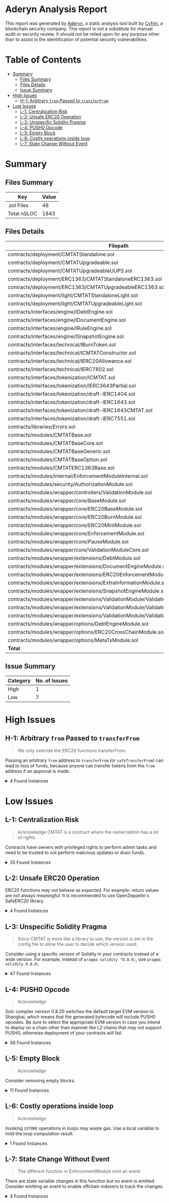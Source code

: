 # Aderyn Analysis Report

This report was generated by [Aderyn](https://github.com/Cyfrin/aderyn), a static analysis tool built by [Cyfrin](https://cyfrin.io), a blockchain security company. This report is not a substitute for manual audit or security review. It should not be relied upon for any purpose other than to assist in the identification of potential security vulnerabilities.
# Table of Contents

- [Summary](#summary)
  - [Files Summary](#files-summary)
  - [Files Details](#files-details)
  - [Issue Summary](#issue-summary)
- [High Issues](#high-issues)
  - [H-1: Arbitrary `from` Passed to `transferFrom`](#h-1-arbitrary-from-passed-to-transferfrom)
- [Low Issues](#low-issues)
  - [L-1: Centralization Risk](#l-1-centralization-risk)
  - [L-2: Unsafe ERC20 Operation](#l-2-unsafe-erc20-operation)
  - [L-3: Unspecific Solidity Pragma](#l-3-unspecific-solidity-pragma)
  - [L-4: PUSH0 Opcode](#l-4-push0-opcode)
  - [L-5: Empty Block](#l-5-empty-block)
  - [L-6: Costly operations inside loop](#l-6-costly-operations-inside-loop)
  - [L-7: State Change Without Event](#l-7-state-change-without-event)


# Summary

## Files Summary

| Key | Value |
| --- | --- |
| .sol Files | 48 |
| Total nSLOC | 1843 |


## Files Details

| Filepath | nSLOC |
| --- | --- |
| contracts/deployment/CMTATStandalone.sol | 20 |
| contracts/deployment/CMTATUpgradeable.sol | 10 |
| contracts/deployment/CMTATUpgradeableUUPS.sol | 45 |
| contracts/deployment/ERC1363/CMTATStandaloneERC1363.sol | 20 |
| contracts/deployment/ERC1363/CMTATUpgradeableERC1363.sol | 10 |
| contracts/deployment/light/CMTATStandaloneLight.sol | 13 |
| contracts/deployment/light/CMTATUpgradeableLight.sol | 7 |
| contracts/interfaces/engine/IDebtEngine.sol | 4 |
| contracts/interfaces/engine/IDocumentEngine.sol | 4 |
| contracts/interfaces/engine/IRuleEngine.sol | 9 |
| contracts/interfaces/engine/ISnapshotEngine.sol | 4 |
| contracts/interfaces/technical/IBurnToken.sol | 13 |
| contracts/interfaces/technical/ICMTATConstructor.sol | 22 |
| contracts/interfaces/technical/IERC20Allowance.sol | 4 |
| contracts/interfaces/technical/IERC7802.sol | 8 |
| contracts/interfaces/tokenization/ICMTAT.sol | 50 |
| contracts/interfaces/tokenization/IERC3643Partial.sol | 49 |
| contracts/interfaces/tokenization/draft-IERC1404.sol | 18 |
| contracts/interfaces/tokenization/draft-IERC1643.sol | 10 |
| contracts/interfaces/tokenization/draft-IERC1643CMTAT.sol | 9 |
| contracts/interfaces/tokenization/draft-IERC7551.sol | 34 |
| contracts/libraries/Errors.sol | 4 |
| contracts/modules/CMTATBase.sol | 183 |
| contracts/modules/CMTATBaseCore.sol | 117 |
| contracts/modules/CMTATBaseGeneric.sol | 49 |
| contracts/modules/CMTATBaseOption.sol | 35 |
| contracts/modules/CMTATERC1363Base.sol | 75 |
| contracts/modules/internal/EnforcementModuleInternal.sol | 40 |
| contracts/modules/security/AuthorizationModule.sol | 22 |
| contracts/modules/wrapper/controllers/ValidationModule.sol | 36 |
| contracts/modules/wrapper/core/BaseModule.sol | 8 |
| contracts/modules/wrapper/core/ERC20BaseModule.sol | 70 |
| contracts/modules/wrapper/core/ERC20BurnModule.sol | 66 |
| contracts/modules/wrapper/core/ERC20MintModule.sol | 66 |
| contracts/modules/wrapper/core/EnforcementModule.sol | 34 |
| contracts/modules/wrapper/core/PauseModule.sol | 45 |
| contracts/modules/wrapper/core/ValidationModuleCore.sol | 33 |
| contracts/modules/wrapper/extensions/DebtModule.sol | 31 |
| contracts/modules/wrapper/extensions/DocumentEngineModule.sol | 55 |
| contracts/modules/wrapper/extensions/ERC20EnforcementModule.sol | 101 |
| contracts/modules/wrapper/extensions/ExtraInformationModule.sol | 96 |
| contracts/modules/wrapper/extensions/SnapshotEngineModule.sol | 41 |
| contracts/modules/wrapper/extensions/ValidationModule/ValidationModuleERC1404.sol | 61 |
| contracts/modules/wrapper/extensions/ValidationModule/ValidationModuleRuleEngine.sol | 77 |
| contracts/modules/wrapper/extensions/ValidationModule/ValidationModuleRuleEngineSet.sol | 48 |
| contracts/modules/wrapper/options/DebtEngineModule.sol | 38 |
| contracts/modules/wrapper/options/ERC20CrossChainModule.sol | 41 |
| contracts/modules/wrapper/options/MetaTxModule.sol | 8 |
| **Total** | **1843** |


## Issue Summary

| Category | No. of Issues |
| --- | --- |
| High | 1 |
| Low | 7 |


# High Issues

## H-1: Arbitrary `from` Passed to `transferFrom`

> We only override the ERC20 functions transferFrom.

Passing an arbitrary `from` address to `transferFrom` (or `safeTransferFrom`) can lead to loss of funds, because anyone can transfer tokens from the `from` address if an approval is made.

<details><summary>4 Found Instances</summary>


- Found in contracts/modules/CMTATBase.sol [Line: 224](contracts/modules/CMTATBase.sol#L224)

	```solidity
	        return ERC20BaseModule.transferFrom(from, to, value);
	```

- Found in contracts/modules/CMTATBaseCore.sol [Line: 194](contracts/modules/CMTATBaseCore.sol#L194)

	```solidity
	        return ERC20BaseModule.transferFrom(from, to, value);
	```

- Found in contracts/modules/CMTATERC1363Base.sol [Line: 44](contracts/modules/CMTATERC1363Base.sol#L44)

	```solidity
	        return CMTATBase.transferFrom(sender, recipient, amount);
	```

- Found in contracts/modules/wrapper/core/ERC20BaseModule.sol [Line: 80](contracts/modules/wrapper/core/ERC20BaseModule.sol#L80)

	```solidity
	        bool result = ERC20Upgradeable.transferFrom(from, to, value);
	```

</details>



# Low Issues

## L-1: Centralization Risk

> Acknowledge
> CMTAT is a contract where the owner/admin has a lot of rights

Contracts have owners with privileged rights to perform admin tasks and need to be trusted to not perform malicious updates or drain funds.

<details><summary>35 Found Instances</summary>


- Found in contracts/deployment/CMTATUpgradeableUUPS.sol [Line: 90](contracts/deployment/CMTATUpgradeableUUPS.sol#L90)

	```solidity
	    function _authorizeUpgrade(address) internal override onlyRole(PROXY_UPGRADE_ROLE) {}
	```

- Found in contracts/modules/CMTATBaseCore.sol [Line: 224](contracts/modules/CMTATBaseCore.sol#L224)

	```solidity
	    ) public virtual onlyRole(DEFAULT_ADMIN_ROLE) {
	```

- Found in contracts/modules/wrapper/core/ERC20BaseModule.sol [Line: 128](contracts/modules/wrapper/core/ERC20BaseModule.sol#L128)

	```solidity
	    function setName(string calldata name_) public virtual override(IERC3643ERC20Base) onlyRole(DEFAULT_ADMIN_ROLE) {
	```

- Found in contracts/modules/wrapper/core/ERC20BaseModule.sol [Line: 137](contracts/modules/wrapper/core/ERC20BaseModule.sol#L137)

	```solidity
	    function setSymbol(string calldata symbol_) public virtual override(IERC3643ERC20Base) onlyRole(DEFAULT_ADMIN_ROLE) {
	```

- Found in contracts/modules/wrapper/core/ERC20BurnModule.sol [Line: 52](contracts/modules/wrapper/core/ERC20BurnModule.sol#L52)

	```solidity
	    ) public virtual override(IERC7551Burn) onlyRole(BURNER_ROLE) {
	```

- Found in contracts/modules/wrapper/core/ERC20BurnModule.sol [Line: 64](contracts/modules/wrapper/core/ERC20BurnModule.sol#L64)

	```solidity
	    ) public virtual override(IERC3643Burn) onlyRole(BURNER_ROLE) {
	```

- Found in contracts/modules/wrapper/core/ERC20BurnModule.sol [Line: 86](contracts/modules/wrapper/core/ERC20BurnModule.sol#L86)

	```solidity
	    ) public virtual onlyRole(BURNER_ROLE) {
	```

- Found in contracts/modules/wrapper/core/ERC20BurnModule.sol [Line: 106](contracts/modules/wrapper/core/ERC20BurnModule.sol#L106)

	```solidity
	    ) public virtual override (IERC3643Burn) onlyRole(BURNER_ROLE) {
	```

- Found in contracts/modules/wrapper/core/ERC20MintModule.sol [Line: 59](contracts/modules/wrapper/core/ERC20MintModule.sol#L59)

	```solidity
	    function mint(address account, uint256 value, bytes calldata data) public virtual override(IERC7551Mint) onlyRole(MINTER_ROLE) {
	```

- Found in contracts/modules/wrapper/core/ERC20MintModule.sol [Line: 74](contracts/modules/wrapper/core/ERC20MintModule.sol#L74)

	```solidity
	    function mint(address account, uint256 value) public virtual override(IERC3643Mint) onlyRole(MINTER_ROLE) {
	```

- Found in contracts/modules/wrapper/core/ERC20MintModule.sol [Line: 96](contracts/modules/wrapper/core/ERC20MintModule.sol#L96)

	```solidity
	    ) public virtual override(IERC3643Mint) onlyRole(MINTER_ROLE) {
	```

- Found in contracts/modules/wrapper/core/ERC20MintModule.sol [Line: 112](contracts/modules/wrapper/core/ERC20MintModule.sol#L112)

	```solidity
	    ) public override(IERC3643BatchTransfer) onlyRole(MINTER_ROLE) returns (bool) {
	```

- Found in contracts/modules/wrapper/core/EnforcementModule.sol [Line: 45](contracts/modules/wrapper/core/EnforcementModule.sol#L45)

	```solidity
	    function setAddressFrozen(address account, bool freeze) public virtual override(IERC3643Enforcement) onlyRole(ENFORCER_ROLE){
	```

- Found in contracts/modules/wrapper/core/EnforcementModule.sol [Line: 57](contracts/modules/wrapper/core/EnforcementModule.sol#L57)

	```solidity
	    ) public virtual onlyRole(ENFORCER_ROLE)  {
	```

- Found in contracts/modules/wrapper/core/EnforcementModule.sol [Line: 66](contracts/modules/wrapper/core/EnforcementModule.sol#L66)

	```solidity
	    ) public virtual onlyRole(ENFORCER_ROLE) {
	```

- Found in contracts/modules/wrapper/core/PauseModule.sol [Line: 62](contracts/modules/wrapper/core/PauseModule.sol#L62)

	```solidity
	    function pause() public virtual override(IERC3643Pause, IERC7551Pause) onlyRole(PAUSER_ROLE) {
	```

- Found in contracts/modules/wrapper/core/PauseModule.sol [Line: 74](contracts/modules/wrapper/core/PauseModule.sol#L74)

	```solidity
	    function unpause() public virtual override(IERC3643Pause, IERC7551Pause) onlyRole(PAUSER_ROLE) {
	```

- Found in contracts/modules/wrapper/core/PauseModule.sol [Line: 91](contracts/modules/wrapper/core/PauseModule.sol#L91)

	```solidity
	        onlyRole(DEFAULT_ADMIN_ROLE)
	```

- Found in contracts/modules/wrapper/extensions/DebtModule.sol [Line: 51](contracts/modules/wrapper/extensions/DebtModule.sol#L51)

	```solidity
	    ) external virtual onlyRole(DEBT_ROLE) {
	```

- Found in contracts/modules/wrapper/extensions/DocumentEngineModule.sol [Line: 82](contracts/modules/wrapper/extensions/DocumentEngineModule.sol#L82)

	```solidity
	    ) external virtual onlyRole(DOCUMENT_ROLE) {
	```

- Found in contracts/modules/wrapper/extensions/ERC20EnforcementModule.sol [Line: 75](contracts/modules/wrapper/extensions/ERC20EnforcementModule.sol#L75)

	```solidity
	    function forcedTransfer(address from, address to, uint256 value, bytes calldata data) public virtual override(IERC7551ERC20Enforcement)  onlyRole(DEFAULT_ADMIN_ROLE) returns (bool) {
	```

- Found in contracts/modules/wrapper/extensions/ERC20EnforcementModule.sol [Line: 84](contracts/modules/wrapper/extensions/ERC20EnforcementModule.sol#L84)

	```solidity
	    function forcedTransfer(address from, address to, uint256 value) public virtual override(IERC3643ERC20Enforcement) onlyRole(DEFAULT_ADMIN_ROLE) returns (bool)  {
	```

- Found in contracts/modules/wrapper/extensions/ERC20EnforcementModule.sol [Line: 92](contracts/modules/wrapper/extensions/ERC20EnforcementModule.sol#L92)

	```solidity
	    function freezePartialTokens(address account, uint256 value) public virtual override(IERC7551ERC20Enforcement, IERC3643ERC20Enforcement) onlyRole(ERC20ENFORCER_ROLE){
	```

- Found in contracts/modules/wrapper/extensions/ERC20EnforcementModule.sol [Line: 100](contracts/modules/wrapper/extensions/ERC20EnforcementModule.sol#L100)

	```solidity
	    function unfreezePartialTokens(address account, uint256 value) public virtual override(IERC7551ERC20Enforcement, IERC3643ERC20Enforcement) onlyRole(ERC20ENFORCER_ROLE) {
	```

- Found in contracts/modules/wrapper/extensions/ExtraInformationModule.sol [Line: 94](contracts/modules/wrapper/extensions/ExtraInformationModule.sol#L94)

	```solidity
	    ) public virtual override(ICMTATBase)  onlyRole(DEFAULT_ADMIN_ROLE) {
	```

- Found in contracts/modules/wrapper/extensions/ExtraInformationModule.sol [Line: 103](contracts/modules/wrapper/extensions/ExtraInformationModule.sol#L103)

	```solidity
	    function setTerms(IERC1643CMTAT.DocumentInfo calldata terms_) public virtual override(ICMTATBase) onlyRole(DEFAULT_ADMIN_ROLE) {
	```

- Found in contracts/modules/wrapper/extensions/ExtraInformationModule.sol [Line: 115](contracts/modules/wrapper/extensions/ExtraInformationModule.sol#L115)

	```solidity
	    ) public onlyRole(DEFAULT_ADMIN_ROLE) {
	```

- Found in contracts/modules/wrapper/extensions/ExtraInformationModule.sol [Line: 128](contracts/modules/wrapper/extensions/ExtraInformationModule.sol#L128)

	```solidity
	    ) public override(IERC7551Base) onlyRole(DEFAULT_ADMIN_ROLE) {
	```

- Found in contracts/modules/wrapper/extensions/SnapshotEngineModule.sol [Line: 61](contracts/modules/wrapper/extensions/SnapshotEngineModule.sol#L61)

	```solidity
	    ) external virtual onlyRole(SNAPSHOOTER_ROLE) {
	```

- Found in contracts/modules/wrapper/extensions/ValidationModule/ValidationModuleRuleEngineSet.sol [Line: 63](contracts/modules/wrapper/extensions/ValidationModule/ValidationModuleRuleEngineSet.sol#L63)

	```solidity
	    ) public virtual onlyRole(DEFAULT_ADMIN_ROLE) {
	```

- Found in contracts/modules/wrapper/options/DebtEngineModule.sol [Line: 53](contracts/modules/wrapper/options/DebtEngineModule.sol#L53)

	```solidity
	    ) external virtual onlyRole(DEBT_ROLE) {
	```

- Found in contracts/modules/wrapper/options/ERC20CrossChainModule.sol [Line: 29](contracts/modules/wrapper/options/ERC20CrossChainModule.sol#L29)

	```solidity
	    function crosschainMint(address _to, uint256 _amount) external virtual onlyRole(CROSS_CHAIN_ROLE) whenNotPaused {
	```

- Found in contracts/modules/wrapper/options/ERC20CrossChainModule.sol [Line: 39](contracts/modules/wrapper/options/ERC20CrossChainModule.sol#L39)

	```solidity
	    function crosschainBurn(address _from, uint256 _amount) external virtual onlyRole(CROSS_CHAIN_ROLE) whenNotPaused{
	```

- Found in contracts/modules/wrapper/options/ERC20CrossChainModule.sol [Line: 62](contracts/modules/wrapper/options/ERC20CrossChainModule.sol#L62)

	```solidity
	        onlyRole(BURNER_FROM_ROLE) whenNotPaused
	```

- Found in contracts/modules/wrapper/options/ERC20CrossChainModule.sol [Line: 71](contracts/modules/wrapper/options/ERC20CrossChainModule.sol#L71)

	```solidity
	    ) public virtual onlyRole(BURNER_FROM_ROLE) whenNotPaused {
	```

</details>



## L-2: Unsafe ERC20 Operation

ERC20 functions may not behave as expected. For example: return values are not always meaningful. It is recommended to use OpenZeppelin's SafeERC20 library.

<details><summary>4 Found Instances</summary>


- Found in contracts/modules/CMTATBase.sol [Line: 224](contracts/modules/CMTATBase.sol#L224)

	```solidity
	        return ERC20BaseModule.transferFrom(from, to, value);
	```

- Found in contracts/modules/CMTATBaseCore.sol [Line: 194](contracts/modules/CMTATBaseCore.sol#L194)

	```solidity
	        return ERC20BaseModule.transferFrom(from, to, value);
	```

- Found in contracts/modules/CMTATERC1363Base.sol [Line: 31](contracts/modules/CMTATERC1363Base.sol#L31)

	```solidity
	        return CMTATBase.transfer(to, value);
	```

- Found in contracts/modules/wrapper/core/ERC20BaseModule.sol [Line: 80](contracts/modules/wrapper/core/ERC20BaseModule.sol#L80)

	```solidity
	        bool result = ERC20Upgradeable.transferFrom(from, to, value);
	```

</details>



## L-3: Unspecific Solidity Pragma

> Since CMTAT is more like a library to use, the version is set in the config file to allow the user to decide which version used.

Consider using a specific version of Solidity in your contracts instead of a wide version. For example, instead of `pragma solidity ^0.8.0;`, use `pragma solidity 0.8.0;`

<details><summary>47 Found Instances</summary>


- Found in contracts/deployment/CMTATStandalone.sol [Line: 3](contracts/deployment/CMTATStandalone.sol#L3)

	```solidity
	pragma solidity ^0.8.20;
	```

- Found in contracts/deployment/CMTATUpgradeable.sol [Line: 3](contracts/deployment/CMTATUpgradeable.sol#L3)

	```solidity
	pragma solidity ^0.8.20;
	```

- Found in contracts/deployment/CMTATUpgradeableUUPS.sol [Line: 3](contracts/deployment/CMTATUpgradeableUUPS.sol#L3)

	```solidity
	pragma solidity ^0.8.20;
	```

- Found in contracts/deployment/ERC1363/CMTATStandaloneERC1363.sol [Line: 3](contracts/deployment/ERC1363/CMTATStandaloneERC1363.sol#L3)

	```solidity
	pragma solidity ^0.8.20;
	```

- Found in contracts/deployment/ERC1363/CMTATUpgradeableERC1363.sol [Line: 3](contracts/deployment/ERC1363/CMTATUpgradeableERC1363.sol#L3)

	```solidity
	pragma solidity ^0.8.20;
	```

- Found in contracts/deployment/light/CMTATStandaloneLight.sol [Line: 3](contracts/deployment/light/CMTATStandaloneLight.sol#L3)

	```solidity
	pragma solidity ^0.8.20;
	```

- Found in contracts/deployment/light/CMTATUpgradeableLight.sol [Line: 3](contracts/deployment/light/CMTATUpgradeableLight.sol#L3)

	```solidity
	pragma solidity ^0.8.20;
	```

- Found in contracts/interfaces/engine/IDebtEngine.sol [Line: 3](contracts/interfaces/engine/IDebtEngine.sol#L3)

	```solidity
	pragma solidity ^0.8.20;
	```

- Found in contracts/interfaces/engine/IDocumentEngine.sol [Line: 3](contracts/interfaces/engine/IDocumentEngine.sol#L3)

	```solidity
	pragma solidity ^0.8.20;
	```

- Found in contracts/interfaces/engine/IRuleEngine.sol [Line: 3](contracts/interfaces/engine/IRuleEngine.sol#L3)

	```solidity
	pragma solidity ^0.8.20;
	```

- Found in contracts/interfaces/engine/ISnapshotEngine.sol [Line: 3](contracts/interfaces/engine/ISnapshotEngine.sol#L3)

	```solidity
	pragma solidity ^0.8.20;
	```

- Found in contracts/interfaces/technical/IBurnToken.sol [Line: 3](contracts/interfaces/technical/IBurnToken.sol#L3)

	```solidity
	pragma solidity ^0.8.20;
	```

- Found in contracts/interfaces/technical/ICMTATConstructor.sol [Line: 2](contracts/interfaces/technical/ICMTATConstructor.sol#L2)

	```solidity
	pragma solidity ^0.8.20;
	```

- Found in contracts/interfaces/technical/IERC20Allowance.sol [Line: 3](contracts/interfaces/technical/IERC20Allowance.sol#L3)

	```solidity
	pragma solidity ^0.8.20;
	```

- Found in contracts/interfaces/technical/IERC7802.sol [Line: 3](contracts/interfaces/technical/IERC7802.sol#L3)

	```solidity
	pragma solidity ^0.8.20;
	```

- Found in contracts/interfaces/tokenization/ICMTAT.sol [Line: 3](contracts/interfaces/tokenization/ICMTAT.sol#L3)

	```solidity
	pragma solidity ^0.8.20;
	```

- Found in contracts/interfaces/tokenization/IERC3643Partial.sol [Line: 3](contracts/interfaces/tokenization/IERC3643Partial.sol#L3)

	```solidity
	pragma solidity ^0.8.20;
	```

- Found in contracts/interfaces/tokenization/draft-IERC1404.sol [Line: 3](contracts/interfaces/tokenization/draft-IERC1404.sol#L3)

	```solidity
	pragma solidity ^0.8.20;
	```

- Found in contracts/interfaces/tokenization/draft-IERC1643.sol [Line: 3](contracts/interfaces/tokenization/draft-IERC1643.sol#L3)

	```solidity
	pragma solidity ^0.8.20;
	```

- Found in contracts/interfaces/tokenization/draft-IERC1643CMTAT.sol [Line: 3](contracts/interfaces/tokenization/draft-IERC1643CMTAT.sol#L3)

	```solidity
	pragma solidity ^0.8.20;
	```

- Found in contracts/interfaces/tokenization/draft-IERC7551.sol [Line: 3](contracts/interfaces/tokenization/draft-IERC7551.sol#L3)

	```solidity
	pragma solidity ^0.8.20;
	```

- Found in contracts/modules/CMTATBase.sol [Line: 3](contracts/modules/CMTATBase.sol#L3)

	```solidity
	pragma solidity ^0.8.20;
	```

- Found in contracts/modules/CMTATBaseCore.sol [Line: 3](contracts/modules/CMTATBaseCore.sol#L3)

	```solidity
	pragma solidity ^0.8.20;
	```

- Found in contracts/modules/CMTATBaseGeneric.sol [Line: 3](contracts/modules/CMTATBaseGeneric.sol#L3)

	```solidity
	pragma solidity ^0.8.20;
	```

- Found in contracts/modules/CMTATBaseOption.sol [Line: 3](contracts/modules/CMTATBaseOption.sol#L3)

	```solidity
	pragma solidity ^0.8.20;
	```

- Found in contracts/modules/CMTATERC1363Base.sol [Line: 3](contracts/modules/CMTATERC1363Base.sol#L3)

	```solidity
	pragma solidity ^0.8.20;
	```

- Found in contracts/modules/internal/EnforcementModuleInternal.sol [Line: 3](contracts/modules/internal/EnforcementModuleInternal.sol#L3)

	```solidity
	pragma solidity ^0.8.20;
	```

- Found in contracts/modules/security/AuthorizationModule.sol [Line: 3](contracts/modules/security/AuthorizationModule.sol#L3)

	```solidity
	pragma solidity ^0.8.20;
	```

- Found in contracts/modules/wrapper/controllers/ValidationModule.sol [Line: 3](contracts/modules/wrapper/controllers/ValidationModule.sol#L3)

	```solidity
	pragma solidity ^0.8.20;
	```

- Found in contracts/modules/wrapper/core/BaseModule.sol [Line: 3](contracts/modules/wrapper/core/BaseModule.sol#L3)

	```solidity
	pragma solidity ^0.8.20;
	```

- Found in contracts/modules/wrapper/core/ERC20BaseModule.sol [Line: 3](contracts/modules/wrapper/core/ERC20BaseModule.sol#L3)

	```solidity
	pragma solidity ^0.8.20;
	```

- Found in contracts/modules/wrapper/core/ERC20BurnModule.sol [Line: 3](contracts/modules/wrapper/core/ERC20BurnModule.sol#L3)

	```solidity
	pragma solidity ^0.8.20;
	```

- Found in contracts/modules/wrapper/core/ERC20MintModule.sol [Line: 3](contracts/modules/wrapper/core/ERC20MintModule.sol#L3)

	```solidity
	pragma solidity ^0.8.20;
	```

- Found in contracts/modules/wrapper/core/EnforcementModule.sol [Line: 3](contracts/modules/wrapper/core/EnforcementModule.sol#L3)

	```solidity
	pragma solidity ^0.8.20;
	```

- Found in contracts/modules/wrapper/core/PauseModule.sol [Line: 3](contracts/modules/wrapper/core/PauseModule.sol#L3)

	```solidity
	pragma solidity ^0.8.20;
	```

- Found in contracts/modules/wrapper/core/ValidationModuleCore.sol [Line: 3](contracts/modules/wrapper/core/ValidationModuleCore.sol#L3)

	```solidity
	pragma solidity ^0.8.20;
	```

- Found in contracts/modules/wrapper/extensions/DebtModule.sol [Line: 3](contracts/modules/wrapper/extensions/DebtModule.sol#L3)

	```solidity
	pragma solidity ^0.8.20;
	```

- Found in contracts/modules/wrapper/extensions/DocumentEngineModule.sol [Line: 3](contracts/modules/wrapper/extensions/DocumentEngineModule.sol#L3)

	```solidity
	pragma solidity ^0.8.20;
	```

- Found in contracts/modules/wrapper/extensions/ERC20EnforcementModule.sol [Line: 3](contracts/modules/wrapper/extensions/ERC20EnforcementModule.sol#L3)

	```solidity
	pragma solidity ^0.8.20;
	```

- Found in contracts/modules/wrapper/extensions/ExtraInformationModule.sol [Line: 3](contracts/modules/wrapper/extensions/ExtraInformationModule.sol#L3)

	```solidity
	pragma solidity ^0.8.20;
	```

- Found in contracts/modules/wrapper/extensions/SnapshotEngineModule.sol [Line: 3](contracts/modules/wrapper/extensions/SnapshotEngineModule.sol#L3)

	```solidity
	pragma solidity ^0.8.20;
	```

- Found in contracts/modules/wrapper/extensions/ValidationModule/ValidationModuleERC1404.sol [Line: 3](contracts/modules/wrapper/extensions/ValidationModule/ValidationModuleERC1404.sol#L3)

	```solidity
	pragma solidity ^0.8.20;
	```

- Found in contracts/modules/wrapper/extensions/ValidationModule/ValidationModuleRuleEngine.sol [Line: 3](contracts/modules/wrapper/extensions/ValidationModule/ValidationModuleRuleEngine.sol#L3)

	```solidity
	pragma solidity ^0.8.20;
	```

- Found in contracts/modules/wrapper/extensions/ValidationModule/ValidationModuleRuleEngineSet.sol [Line: 3](contracts/modules/wrapper/extensions/ValidationModule/ValidationModuleRuleEngineSet.sol#L3)

	```solidity
	pragma solidity ^0.8.20;
	```

- Found in contracts/modules/wrapper/options/DebtEngineModule.sol [Line: 3](contracts/modules/wrapper/options/DebtEngineModule.sol#L3)

	```solidity
	pragma solidity ^0.8.20;
	```

- Found in contracts/modules/wrapper/options/ERC20CrossChainModule.sol [Line: 3](contracts/modules/wrapper/options/ERC20CrossChainModule.sol#L3)

	```solidity
	pragma solidity ^0.8.20;
	```

- Found in contracts/modules/wrapper/options/MetaTxModule.sol [Line: 3](contracts/modules/wrapper/options/MetaTxModule.sol#L3)

	```solidity
	pragma solidity ^0.8.20;
	```

</details>



## L-4: PUSH0 Opcode

> Acknowledge

Solc compiler version 0.8.20 switches the default target EVM version to Shanghai, which means that the generated bytecode will include PUSH0 opcodes. Be sure to select the appropriate EVM version in case you intend to deploy on a chain other than mainnet like L2 chains that may not support PUSH0, otherwise deployment of your contracts will fail.

<details><summary>48 Found Instances</summary>


- Found in contracts/deployment/CMTATStandalone.sol [Line: 3](contracts/deployment/CMTATStandalone.sol#L3)

	```solidity
	pragma solidity ^0.8.20;
	```

- Found in contracts/deployment/CMTATUpgradeable.sol [Line: 3](contracts/deployment/CMTATUpgradeable.sol#L3)

	```solidity
	pragma solidity ^0.8.20;
	```

- Found in contracts/deployment/CMTATUpgradeableUUPS.sol [Line: 3](contracts/deployment/CMTATUpgradeableUUPS.sol#L3)

	```solidity
	pragma solidity ^0.8.20;
	```

- Found in contracts/deployment/ERC1363/CMTATStandaloneERC1363.sol [Line: 3](contracts/deployment/ERC1363/CMTATStandaloneERC1363.sol#L3)

	```solidity
	pragma solidity ^0.8.20;
	```

- Found in contracts/deployment/ERC1363/CMTATUpgradeableERC1363.sol [Line: 3](contracts/deployment/ERC1363/CMTATUpgradeableERC1363.sol#L3)

	```solidity
	pragma solidity ^0.8.20;
	```

- Found in contracts/deployment/light/CMTATStandaloneLight.sol [Line: 3](contracts/deployment/light/CMTATStandaloneLight.sol#L3)

	```solidity
	pragma solidity ^0.8.20;
	```

- Found in contracts/deployment/light/CMTATUpgradeableLight.sol [Line: 3](contracts/deployment/light/CMTATUpgradeableLight.sol#L3)

	```solidity
	pragma solidity ^0.8.20;
	```

- Found in contracts/interfaces/engine/IDebtEngine.sol [Line: 3](contracts/interfaces/engine/IDebtEngine.sol#L3)

	```solidity
	pragma solidity ^0.8.20;
	```

- Found in contracts/interfaces/engine/IDocumentEngine.sol [Line: 3](contracts/interfaces/engine/IDocumentEngine.sol#L3)

	```solidity
	pragma solidity ^0.8.20;
	```

- Found in contracts/interfaces/engine/IRuleEngine.sol [Line: 3](contracts/interfaces/engine/IRuleEngine.sol#L3)

	```solidity
	pragma solidity ^0.8.20;
	```

- Found in contracts/interfaces/engine/ISnapshotEngine.sol [Line: 3](contracts/interfaces/engine/ISnapshotEngine.sol#L3)

	```solidity
	pragma solidity ^0.8.20;
	```

- Found in contracts/interfaces/technical/IBurnToken.sol [Line: 3](contracts/interfaces/technical/IBurnToken.sol#L3)

	```solidity
	pragma solidity ^0.8.20;
	```

- Found in contracts/interfaces/technical/ICMTATConstructor.sol [Line: 2](contracts/interfaces/technical/ICMTATConstructor.sol#L2)

	```solidity
	pragma solidity ^0.8.20;
	```

- Found in contracts/interfaces/technical/IERC20Allowance.sol [Line: 3](contracts/interfaces/technical/IERC20Allowance.sol#L3)

	```solidity
	pragma solidity ^0.8.20;
	```

- Found in contracts/interfaces/technical/IERC7802.sol [Line: 3](contracts/interfaces/technical/IERC7802.sol#L3)

	```solidity
	pragma solidity ^0.8.20;
	```

- Found in contracts/interfaces/tokenization/ICMTAT.sol [Line: 3](contracts/interfaces/tokenization/ICMTAT.sol#L3)

	```solidity
	pragma solidity ^0.8.20;
	```

- Found in contracts/interfaces/tokenization/IERC3643Partial.sol [Line: 3](contracts/interfaces/tokenization/IERC3643Partial.sol#L3)

	```solidity
	pragma solidity ^0.8.20;
	```

- Found in contracts/interfaces/tokenization/draft-IERC1404.sol [Line: 3](contracts/interfaces/tokenization/draft-IERC1404.sol#L3)

	```solidity
	pragma solidity ^0.8.20;
	```

- Found in contracts/interfaces/tokenization/draft-IERC1643.sol [Line: 3](contracts/interfaces/tokenization/draft-IERC1643.sol#L3)

	```solidity
	pragma solidity ^0.8.20;
	```

- Found in contracts/interfaces/tokenization/draft-IERC1643CMTAT.sol [Line: 3](contracts/interfaces/tokenization/draft-IERC1643CMTAT.sol#L3)

	```solidity
	pragma solidity ^0.8.20;
	```

- Found in contracts/interfaces/tokenization/draft-IERC7551.sol [Line: 3](contracts/interfaces/tokenization/draft-IERC7551.sol#L3)

	```solidity
	pragma solidity ^0.8.20;
	```

- Found in contracts/libraries/Errors.sol [Line: 3](contracts/libraries/Errors.sol#L3)

	```solidity
	pragma solidity ^0.8.20;
	```

- Found in contracts/modules/CMTATBase.sol [Line: 3](contracts/modules/CMTATBase.sol#L3)

	```solidity
	pragma solidity ^0.8.20;
	```

- Found in contracts/modules/CMTATBaseCore.sol [Line: 3](contracts/modules/CMTATBaseCore.sol#L3)

	```solidity
	pragma solidity ^0.8.20;
	```

- Found in contracts/modules/CMTATBaseGeneric.sol [Line: 3](contracts/modules/CMTATBaseGeneric.sol#L3)

	```solidity
	pragma solidity ^0.8.20;
	```

- Found in contracts/modules/CMTATBaseOption.sol [Line: 3](contracts/modules/CMTATBaseOption.sol#L3)

	```solidity
	pragma solidity ^0.8.20;
	```

- Found in contracts/modules/CMTATERC1363Base.sol [Line: 3](contracts/modules/CMTATERC1363Base.sol#L3)

	```solidity
	pragma solidity ^0.8.20;
	```

- Found in contracts/modules/internal/EnforcementModuleInternal.sol [Line: 3](contracts/modules/internal/EnforcementModuleInternal.sol#L3)

	```solidity
	pragma solidity ^0.8.20;
	```

- Found in contracts/modules/security/AuthorizationModule.sol [Line: 3](contracts/modules/security/AuthorizationModule.sol#L3)

	```solidity
	pragma solidity ^0.8.20;
	```

- Found in contracts/modules/wrapper/controllers/ValidationModule.sol [Line: 3](contracts/modules/wrapper/controllers/ValidationModule.sol#L3)

	```solidity
	pragma solidity ^0.8.20;
	```

- Found in contracts/modules/wrapper/core/BaseModule.sol [Line: 3](contracts/modules/wrapper/core/BaseModule.sol#L3)

	```solidity
	pragma solidity ^0.8.20;
	```

- Found in contracts/modules/wrapper/core/ERC20BaseModule.sol [Line: 3](contracts/modules/wrapper/core/ERC20BaseModule.sol#L3)

	```solidity
	pragma solidity ^0.8.20;
	```

- Found in contracts/modules/wrapper/core/ERC20BurnModule.sol [Line: 3](contracts/modules/wrapper/core/ERC20BurnModule.sol#L3)

	```solidity
	pragma solidity ^0.8.20;
	```

- Found in contracts/modules/wrapper/core/ERC20MintModule.sol [Line: 3](contracts/modules/wrapper/core/ERC20MintModule.sol#L3)

	```solidity
	pragma solidity ^0.8.20;
	```

- Found in contracts/modules/wrapper/core/EnforcementModule.sol [Line: 3](contracts/modules/wrapper/core/EnforcementModule.sol#L3)

	```solidity
	pragma solidity ^0.8.20;
	```

- Found in contracts/modules/wrapper/core/PauseModule.sol [Line: 3](contracts/modules/wrapper/core/PauseModule.sol#L3)

	```solidity
	pragma solidity ^0.8.20;
	```

- Found in contracts/modules/wrapper/core/ValidationModuleCore.sol [Line: 3](contracts/modules/wrapper/core/ValidationModuleCore.sol#L3)

	```solidity
	pragma solidity ^0.8.20;
	```

- Found in contracts/modules/wrapper/extensions/DebtModule.sol [Line: 3](contracts/modules/wrapper/extensions/DebtModule.sol#L3)

	```solidity
	pragma solidity ^0.8.20;
	```

- Found in contracts/modules/wrapper/extensions/DocumentEngineModule.sol [Line: 3](contracts/modules/wrapper/extensions/DocumentEngineModule.sol#L3)

	```solidity
	pragma solidity ^0.8.20;
	```

- Found in contracts/modules/wrapper/extensions/ERC20EnforcementModule.sol [Line: 3](contracts/modules/wrapper/extensions/ERC20EnforcementModule.sol#L3)

	```solidity
	pragma solidity ^0.8.20;
	```

- Found in contracts/modules/wrapper/extensions/ExtraInformationModule.sol [Line: 3](contracts/modules/wrapper/extensions/ExtraInformationModule.sol#L3)

	```solidity
	pragma solidity ^0.8.20;
	```

- Found in contracts/modules/wrapper/extensions/SnapshotEngineModule.sol [Line: 3](contracts/modules/wrapper/extensions/SnapshotEngineModule.sol#L3)

	```solidity
	pragma solidity ^0.8.20;
	```

- Found in contracts/modules/wrapper/extensions/ValidationModule/ValidationModuleERC1404.sol [Line: 3](contracts/modules/wrapper/extensions/ValidationModule/ValidationModuleERC1404.sol#L3)

	```solidity
	pragma solidity ^0.8.20;
	```

- Found in contracts/modules/wrapper/extensions/ValidationModule/ValidationModuleRuleEngine.sol [Line: 3](contracts/modules/wrapper/extensions/ValidationModule/ValidationModuleRuleEngine.sol#L3)

	```solidity
	pragma solidity ^0.8.20;
	```

- Found in contracts/modules/wrapper/extensions/ValidationModule/ValidationModuleRuleEngineSet.sol [Line: 3](contracts/modules/wrapper/extensions/ValidationModule/ValidationModuleRuleEngineSet.sol#L3)

	```solidity
	pragma solidity ^0.8.20;
	```

- Found in contracts/modules/wrapper/options/DebtEngineModule.sol [Line: 3](contracts/modules/wrapper/options/DebtEngineModule.sol#L3)

	```solidity
	pragma solidity ^0.8.20;
	```

- Found in contracts/modules/wrapper/options/ERC20CrossChainModule.sol [Line: 3](contracts/modules/wrapper/options/ERC20CrossChainModule.sol#L3)

	```solidity
	pragma solidity ^0.8.20;
	```

- Found in contracts/modules/wrapper/options/MetaTxModule.sol [Line: 3](contracts/modules/wrapper/options/MetaTxModule.sol#L3)

	```solidity
	pragma solidity ^0.8.20;
	```

</details>



## L-5: Empty Block

> Acknowledge

Consider removing empty blocks.

<details><summary>11 Found Instances</summary>


- Found in contracts/deployment/CMTATUpgradeableUUPS.sol [Line: 90](contracts/deployment/CMTATUpgradeableUUPS.sol#L90)

	```solidity
	    function _authorizeUpgrade(address) internal override onlyRole(PROXY_UPGRADE_ROLE) {}
	```

- Found in contracts/modules/CMTATBase.sol [Line: 157](contracts/modules/CMTATBase.sol#L157)

	```solidity
	    function __CMTAT_init_unchained() internal virtual onlyInitializing {
	```

- Found in contracts/modules/CMTATBaseCore.sol [Line: 126](contracts/modules/CMTATBaseCore.sol#L126)

	```solidity
	    function __CMTAT_init_unchained() internal virtual onlyInitializing {
	```

- Found in contracts/modules/CMTATBaseGeneric.sol [Line: 101](contracts/modules/CMTATBaseGeneric.sol#L101)

	```solidity
	    function __CMTAT_init_unchained() internal virtual onlyInitializing {
	```

- Found in contracts/modules/internal/EnforcementModuleInternal.sol [Line: 34](contracts/modules/internal/EnforcementModuleInternal.sol#L34)

	```solidity
	    function __Enforcement_init_unchained() internal onlyInitializing {
	```

- Found in contracts/modules/wrapper/core/ERC20BurnModule.sol [Line: 31](contracts/modules/wrapper/core/ERC20BurnModule.sol#L31)

	```solidity
	    function __ERC20BurnModule_init_unchained() internal onlyInitializing {
	```

- Found in contracts/modules/wrapper/core/ERC20MintModule.sol [Line: 39](contracts/modules/wrapper/core/ERC20MintModule.sol#L39)

	```solidity
	    function __ERC20MintModule_init_unchained() internal onlyInitializing {
	```

- Found in contracts/modules/wrapper/core/EnforcementModule.sol [Line: 26](contracts/modules/wrapper/core/EnforcementModule.sol#L26)

	```solidity
	    function __EnforcementModule_init_unchained() internal onlyInitializing {
	```

- Found in contracts/modules/wrapper/core/PauseModule.sol [Line: 39](contracts/modules/wrapper/core/PauseModule.sol#L39)

	```solidity
	    function __PauseModule_init_unchained() internal onlyInitializing {
	```

- Found in contracts/modules/wrapper/extensions/DebtModule.sol [Line: 40](contracts/modules/wrapper/extensions/DebtModule.sol#L40)

	```solidity
	    function __DebtModule_init_unchained()
	```

- Found in contracts/modules/wrapper/extensions/ERC20EnforcementModule.sol [Line: 45](contracts/modules/wrapper/extensions/ERC20EnforcementModule.sol#L45)

	```solidity
	    function __ERC20EnforcementModule_init_unchained() internal onlyInitializing {
	```

</details>



## L-6: Costly operations inside loop

> Acknowledge

Invoking `SSTORE` operations in loops may waste gas. Use a local variable to hold the loop computation result.

<details><summary>1 Found Instances</summary>


- Found in contracts/modules/internal/EnforcementModuleInternal.sol [Line: 57](contracts/modules/internal/EnforcementModuleInternal.sol#L57)

	```solidity
	        for (uint256 i = 0; i < accounts.length; ++i) {
	```

</details>



## L-7: State Change Without Event

> The different function in EnforcementModule emit an event

There are state variable changes in this function but no event is emitted. Consider emitting an event to enable offchain indexers to track the changes.

<details><summary>4 Found Instances</summary>


- Found in contracts/modules/CMTATBaseCore.sol [Line: 54](contracts/modules/CMTATBaseCore.sol#L54)

	```solidity
	    function initialize(
	```

- Found in contracts/modules/wrapper/core/EnforcementModule.sol [Line: 45](contracts/modules/wrapper/core/EnforcementModule.sol#L45)

	```solidity
	    function setAddressFrozen(address account, bool freeze) public virtual override(IERC3643Enforcement) onlyRole(ENFORCER_ROLE){
	```

- Found in contracts/modules/wrapper/core/EnforcementModule.sol [Line: 55](contracts/modules/wrapper/core/EnforcementModule.sol#L55)

	```solidity
	    function setAddressFrozen(
	```

- Found in contracts/modules/wrapper/core/EnforcementModule.sol [Line: 64](contracts/modules/wrapper/core/EnforcementModule.sol#L64)

	```solidity
	    function batchSetAddressFrozen(
	```

</details>



